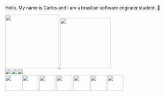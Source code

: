 Hello. My name is Carlos and I am a brasilian software engineer student. 👋


<div margin-bottom: 10px>
  <a href="https://github.com/carlosyamanaka">
  <img height="170em" src="https://github-readme-stats.vercel.app/api/top-langs/?username=carlosyamanaka&layout=compact&langs_count=7&theme=dracula"/>
  <img height="160em" src="https://github-readme-stats.vercel.app/api?username=carlosyamanaka&show_icons=true&theme=dracula&include_all_commits=true&count_private=true"/>
</div>
  
<div margin-top: 25px>
  <a href="https://instagram.com/carlosyamanaka10" target="_blank"><img src="https://img.shields.io/badge/-Instagram-%23E4405F?style=for-the-   badge&logo=instagram&logoColor=white" target="_blank" margin = 18></a>
  <a href = "mailto:carlosyamanaka10@gmail.com"><img src="https://img.shields.io/badge/Gmail-D14836?style=for-the-badge&logo=gmail&logoColor=white" target="_blank" margin = 18></a>
  <a href="https://www.linkedin.com/in/carlos-yamanaka-59b3b1237/" target="_blank"><img src="https://img.shields.io/badge/-LinkedIn-%230077B5?style=for-the-badge&logo=linkedin&logoColor=white" target="_blank" margin = 18></a>   
</div>

<div display: flex>
  <img src="https://cdn.jsdelivr.net/gh/devicons/devicon/icons/c/c-original.svg" height = "50" width = "50" margin = 18>
  <img src="https://cdn.jsdelivr.net/gh/devicons/devicon/icons/mysql/mysql-original.svg" height = "50" width = "50" margin = 18>
  <img src="https://cdn.jsdelivr.net/gh/devicons/devicon/icons/postgresql/postgresql-original.svg" height = "50" width = "50" margin = 18>
  <img src="https://cdn.jsdelivr.net/gh/devicons/devicon/icons/java/java-original.svg" height = "50" width = "50" margin = 18>
  <img src="https://cdn.jsdelivr.net/gh/devicons/devicon/icons/javascript/javascript-original.svg" height = "50" width = "50" margin = 18>
  <img src="https://cdn.jsdelivr.net/gh/devicons/devicon/icons/html5/html5-original.svg" height = "50" width = "50" margin = 18>
  <img src="https://cdn.jsdelivr.net/gh/devicons/devicon/icons/css3/css3-original.svg" height = "50" width = "50" margin = 18>
          
</div>

